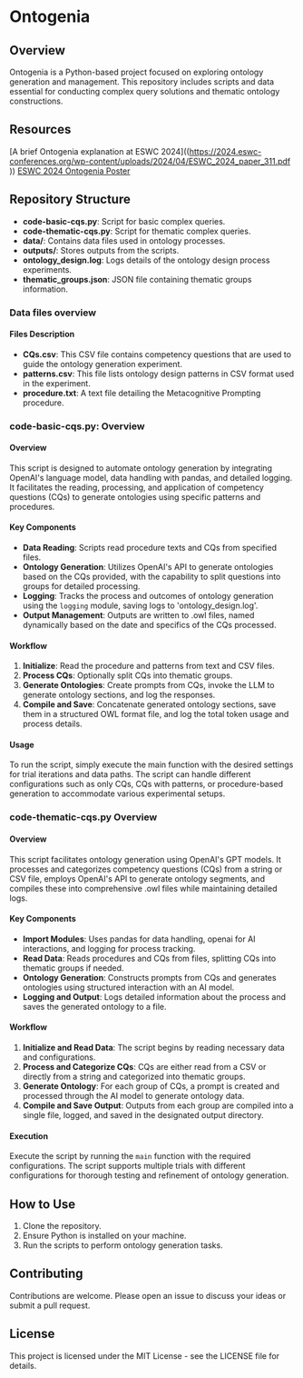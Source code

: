 # Ontogenia

## Overview
Ontogenia is a Python-based project focused on exploring ontology generation and management. This repository includes scripts and data essential for conducting complex query solutions and thematic ontology constructions.

## Resources

[A brief Ontogenia explanation at ESWC 2024]((https://2024.eswc-conferences.org/wp-content/uploads/2024/04/ESWC_2024_paper_311.pdf
))
[ESWC 2024 Ontogenia Poster](ESWC%20Ontogenia%20poster(2).pdf)


## Repository Structure
- **code-basic-cqs.py**: Script for basic complex queries.
- **code-thematic-cqs.py**: Script for thematic complex queries.
- **data/**: Contains data files used in ontology processes.
- **outputs/**: Stores outputs from the scripts.
- **ontology_design.log**: Logs details of the ontology design process experiments.
- **thematic_groups.json**: JSON file containing thematic groups information.

### Data files overview
#### Files Description
- **CQs.csv**: This CSV file contains competency questions that are used to guide the ontology generation experiment.
- **patterns.csv**: This file lists ontology design patterns in CSV format used in the experiment.
- **procedure.txt**: A text file detailing the Metacognitive Prompting procedure.


### code-basic-cqs.py: Overview

#### Overview
This script is designed to automate ontology generation by integrating OpenAI's language model, data handling with pandas, and detailed logging. It facilitates the reading, processing, and application of competency questions (CQs) to generate ontologies using specific patterns and procedures.

#### Key Components
- **Data Reading**: Scripts read procedure texts and CQs from specified files.
- **Ontology Generation**: Utilizes OpenAI's API to generate ontologies based on the CQs provided, with the capability to split questions into groups for detailed processing.
- **Logging**: Tracks the process and outcomes of ontology generation using the `logging` module, saving logs to 'ontology_design.log'.
- **Output Management**: Outputs are written to .owl files, named dynamically based on the date and specifics of the CQs processed.

#### Workflow
1. **Initialize**: Read the procedure and patterns from text and CSV files.
2. **Process CQs**: Optionally split CQs into thematic groups.
3. **Generate Ontologies**: Create prompts from CQs, invoke the LLM to generate ontology sections, and log the responses.
4. **Compile and Save**: Concatenate generated ontology sections, save them in a structured OWL format file, and log the total token usage and process details.

#### Usage
To run the script, simply execute the main function with the desired settings for trial iterations and data paths. The script can handle different configurations such as only CQs, CQs with patterns, or procedure-based generation to accommodate various experimental setups.

### code-thematic-cqs.py Overview

#### Overview
This script facilitates ontology generation using OpenAI's GPT models. It processes and categorizes competency questions (CQs) from a string or CSV file, employs OpenAI's API to generate ontology segments, and compiles these into comprehensive .owl files while maintaining detailed logs.

#### Key Components
- **Import Modules**: Uses pandas for data handling, openai for AI interactions, and logging for process tracking.
- **Read Data**: Reads procedures and CQs from files, splitting CQs into thematic groups if needed.
- **Ontology Generation**: Constructs prompts from CQs and generates ontologies using structured interaction with an AI model.
- **Logging and Output**: Logs detailed information about the process and saves the generated ontology to a file.

#### Workflow
1. **Initialize and Read Data**: The script begins by reading necessary data and configurations.
2. **Process and Categorize CQs**: CQs are either read from a CSV or directly from a string and categorized into thematic groups.
3. **Generate Ontology**: For each group of CQs, a prompt is created and processed through the AI model to generate ontology data.
4. **Compile and Save Output**: Outputs from each group are compiled into a single file, logged, and saved in the designated output directory.

#### Execution
Execute the script by running the `main` function with the required configurations. The script supports multiple trials with different configurations for thorough testing and refinement of ontology generation.


## How to Use
1. Clone the repository.
2. Ensure Python is installed on your machine.
3. Run the scripts to perform ontology generation tasks.


## Contributing
Contributions are welcome. Please open an issue to discuss your ideas or submit a pull request.

## License
This project is licensed under the MIT License - see the LICENSE file for details.
